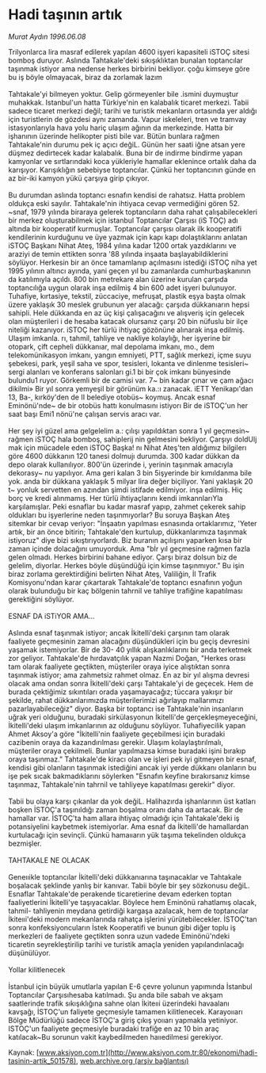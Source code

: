 # Hadi taşının artık

*Murat Aydın 1996.06.08*

<div class="pNewsDetailMainContent" itemprop="articleBody">
 Trilyonlarca lira masraf edilerek yapılan 4600 işyeri kapasiteli iSTOÇ sitesi bomboş duruyor. Aslında Tahtakale'deki sıkışıklıktan bunalan toptancılar taşınmak istiyor ama nedense herkes birbirini bekliyor. çoğu kimseye göre bu iş böyle olmayacak, biraz da zorlamak lazım
 <br/>
 <br/>
 Tahtakale'yi bilmeyen yoktur. Gelip görmeyenler bile .ismini duymuştur muhakkak. Istanbul'un hatta Türkiye'nin en kalabalık ticaret merkezi. Tabii sadece ticaret merkezi değil; tarihi ve turistik mekanların ortasında yer aldığı için turistlerin de gözdesi aynı zamanda. Vapur iskeleleri, tren ve tramvay istasyonlarıyla hava yolu hariç ulaşım ağının da merkezinde. Hatta bir işhanının üzerinde helikopter pisti bile var. Bütün bunlara rağmen Tahtakale'nin durumu pek iç açıcı değiL. Günün her saati iğne atsan yere düşmez dedirtecek kadar kalabalık. Buna bir de indirme bindirme yapan kamyonlar ve sırtlarındaki koca yükleriyle hamallar eklenince ortalık daha da karışıyor. Karışıklığın sebebiyse toptancılar. Çünkü her toptancının günde en az bir-iki kamyon yükü çarşıya girip çıkıyor.
 <br/>
 <br/>
 Bu durumdan aslında toptancı esnafın kendisi de rahatsız. Hatta problem oldukça eski sayılır. Tahtakale'nin ihtiyaca cevap vermediğini gören 52. ~snaf, 1979 yılında biraraya gelerek toptancıların daha rahat çalışabilecekleri bir merkez oluşturabilmek için istanbul Toptancılar Çarşısı (iS TOÇ) adı altında bir kooperatif kurmuşlar. Toptancılar çarşısı olarak ilk kooperatifi kendilerinin kurduğunu ve üye yazmak için kapı kapı dolaştıklarını anlatan iSTOÇ Başkanı Nihat Ateş, 1984 yılına kadar 1200 ortak yazdıklarını ve araziyi de temin ettikten sonra '88 yılında inşaata başlayabildiklerini söylüyor. Herkesin bir an önce tamamlanıp açılmasını istediği iSTOÇ niha yet 1995 yılının altıncı ayında, yani geçen yıl bu zamanlarda cumhurbaşkanının da katılımıyla açıldı. 800 bin metrekare alan üzerine kurulan çarşıda toptancılığa uygun olarak inşa edilmiş 4 bin 600 adet işyeri bulunuyor. Tuhafiye, kırtasiye, tekstil, züccaciye, mefruşat, plastik eşya başta olmak üzere yaklaşık 30 meslek grubunun yer alacağı: çarşıda dükkanıarın hepsi sahipli. Hele dükkanda en az üç kişi çalışacağını ve alışveriş için gelecek olan müşterileri i de hesaba katacak olursanız çarşı 20 bin nüfuslu bir ilçe niteliği kazanıyor. iSTOÇ her türlü ihtiyaç gözönüne alınarak inşa edilmiş. Ulaşım imkanla. rı, tahmil, tahliye ve nakliye kolaylığı, her işyerine bir otopark, çift cepheli dükkanıar, mal depolama imkanı, mo., dem telekomünikasyon imkanı, yangın emniyeti, PTT, sağlık merkezi, içme suyu şebekesi, park, yeşil saha ve spor, tesisleri, lokanta ve dinlenme tesisleri~ sergi alanları ve konferans salonları gi.1 bi bir çok imkanı bünyesinde bulundu1 ruyor. Görkemli bir de camisi var. 7~ bin kadar çınar ve çam ağacı dikilmi» Bir yıl sonra yemyeşil bir görünüm ka.:ı zanacak. iETT Yenikapı'dan 13, Ba-, kırköy'den de II belediye otobüs~ koymuş. Ancak esnaf Eminönü'nde~ de bir otobüs hattı konulmasını istiyorı Bir de iSTOÇ'un her saat başı Emi1 nönü'ne çalışan servis aracı var.
 <br/>
 <br/>
 Her şey iyi güzel ama gelgelelim a.: çılışı yapıldıktan sonra 1 yıl geçmesin~ rağmen iSTOÇ hala bomboş, sahiplerij nin gelmesini bekliyor. Çarşıyı doldUlj mak için mücadele eden iSTOÇ Başka! nı Nihat Ateş'ten aldığımız bilgilerı göre 4600 dükkanın 120 tanesi dolmujı durumda. 300 kadar dükkan da depo olarak kullanılıyor. 800'ün üzerinde i, yerinin taşınmak amacıyla dekorasy~ nu yapılıyor. Ama geri kalan 3 bin 5işyerinde bir kımıldanma bile yok. anda bir dükkana yaklaşık 5 milyar lira değer biçiliyor. Yani yaklaşık 20 t~ yonluk servetten en azından şimdi istifade edilmiyor. inşa edilmiş. Hiç borç ve kredi alınmamış. Her türlü ihtiyaçlarını kendi imkannlarıYla karşılamışlar. Peki esnaflar bu kadar masraf yapıp, zahmet çekerek sahip oldukları bu işyerlerine neden taşınmıyorlar? Bu soruya Başkan Ateş sitemkar bir cevap veriyor: "İnşaatın yapılması esnasında ortaklarımız, 'Yeter artık, bir an önce bitirin; Tahtakale'den kurtulup, dükkanlarımıza taşınmak istiyoruz" diye bizi sıkıştırıyorlardı. Biz buranın açılışını yaparken kısa bir zaman içinde dolacağını umuyorduk. Ama "bİr yıl geçmesine rağmen fazla gelen olmadı. Herkes birbirini bahane ediyor. Çarşı biraz dolsun biz de gelelim, diyorlar. Herkes böyle düşündüğü için kimse taşınmıyor." Bu işin biraz zorlama gerektirdiğini belirten Nihat Ateş, Valiliğin, İl Trafik Komisyonu'ndan karar çıkartarak Tahtakale'de toptancı esnafının yoğun olarak bulunduğu bir kaç bölgenin tahrnil ve tahliye trafiğine kapatılması gerektiğini söylüyor.
 <br/>
 <br/>
 ESNAF DA iSTiYOR AMA...
 <br/>
 <br/>
 Aslında esnaf taşınmak istiyor; ancak İkitelli'deki çarşının tam olarak faaliyete geçmesinin zaman alacağını düşündükleri için bu geçiş devresini yaşamak istemiyorlar. Bir de 30- 40 yıllık alışkanlıklarını bir anda terketmek zor geliyor. Tahtakale'de hırdavatçılık yapan Nazmi Doğan, "Herkes orası tam olarak faaliyete geçtikten, müşteriler oraya iyice alıştıktan sonra taşınmak istiyor; ama zahmetsiz rahmet olmaz. En az bir yıl alışma devresi olacak ama ondan sonra İkitelli'deki çarşı Tahtakale'yi de geçecek. Hem de burada çektiğimiz sıkıntıları orada yaşamayacağız; tüccara yakışır bir şekilde, rahat dükkanlarımızda müşterilerimizi ağırlayıp mallarımızı pazarlayabileceğiz" diyor. Başka bir toptancı ise Tahtakale'nin insanların uğrak yeri olduğunu, buradaki sirkülasyonun İkitelli'de gerçekleşmeyeceğini, İkitelli'deki ulaşım imkanlarının az olduğunu söylüyor. Tuhafiyecilik yapan Ahmet Aksoy'a göre "İkitelli'nin faaliyete geçebilmesi için buradaki cazibenin oraya da kazandırılması gerekir. Ulaşım kolaylaştırılmalı, müşteriler oraya çekilmeli. Bunlar yapılmazsa kimse buradaki işini bırakıp oraya taşınmaz." Tahtakale'de kiracı olan ve işleri pek iyi gitmeyen bir esnaf, kendisi gibi olanların taşınmak istediğini ancak iyi yerde dükkanı olanların bu işe pek sıcak bakmadıklarını söylerken "Esnafın keyfine bırakırsanız kimse taşınmaz, Tahtakale'nin tahrnil ve tahliyeye kapatılması gerekir" diyor.
 <br/>
 <br/>
 Tabii bu olaya karşı çıkanlar da yok değiL. Halihazırda işhanlarının üst katları boşken İSTOÇ'a taşınıldığı zaman boşalma oranı daha da artacak. Bir de hamallar var. İSTOÇ'ta ham allara ihtiyaç olmadığı için Tahtakale'deki iş potansiyelini kaybetmek istemiyorlar. Ama esnaf da İkitelli'de hamallardan kurtulacağı için sevinçli. Çünkü hamaııarın yük taşıma tekelinden oldukça bezmişler.
 <br/>
 <br/>
 TAHTAKALE NE OLACAK
 <br/>
 <br/>
 Geneııikle toptancılar İkitelli'deki dükkanıarına taşınacaklar ve Tahtakale boşalacak şeklinde yanlış bir kanıvar. Tabii böyle bir şey sözkonusu değiL. Esnaflar Tahtakale'de perakende ticaretierine devam ederken toptan faaliyetlerini İkitelli'ye taşıyacaklar. Böylece hem Eminönü rahatlamış olacak, tahmil- tahliyenin meydana getirdiği kargaşa azalacak, hem de toptancılar İkiteııi'deki modern mekanlarında rahatça işlerini yürütebilecekler. İSTOÇ'tan sonra konfeksiyoncuların İstek Kooperatifi ve bunun gibi diğer toplu iş merkezleri de faaliyete geçtikten sonra uzun vadede Eminönü'ndeki ticaretin seyrekleştirilip tarihi ve turistik amaçla yeniden yapılandınlacağı düşünülüyor.
 <br/>
 <br/>
 Yollar kilitlenecek
 <br/>
 <br/>
 İstanbul için büyük umutlarla yapılan E-6 çevre yolunun yapımında İstanbul Toptancılar Çarşısıhesaba katılmadı. Şu anda bile sabah ve akşam saatlerinde trafik sıkışıklığına sahne olan İkiteııi üzerindeki havaalanı kavşağı, İSTOÇ'un faliyete geçmesiyle tamamen kilitlenecek. Karayoııarı Bölge Müdürlüğü sadece İSTOÇ'a giriş çıkış yoııarı yapmakla yetiniyor. ISTOÇ'un faaliyete geçmesiyle buradaki trafiğe en az 10 bin araç katılacak~Bu sorunun vakit kaybedilmeden haııedilmesi gerekiyor.
 <br/>
</div>


Kaynak: [www.aksiyon.com.tr](http://www.aksiyon.com.tr:80/ekonomi/hadi-tasinin-artik_501578), [web.archive.org (arşiv bağlantısı)](http://web.archive.org/web/20150512004847/http://www.aksiyon.com.tr:80/ekonomi/hadi-tasinin-artik_501578)
